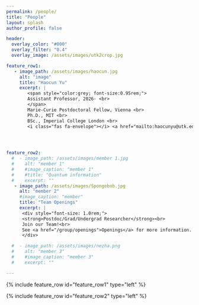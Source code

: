 ```yaml
---
permalink: /people/
title: "People"
layout: splash
author_profile: false

header:
  overlay_color: "#000"
  overlay_filter: "0.4"
  overlay_image: /assets/images/utk2crop.jpg

feature_row1:
   - image_path: /assets/images/haocun.jpg
     alt: "image"
     title: "Haocun Yu"
     excerpt: |
        <span style="color:grey; font-size:0.95rem;">
        Assistant Professor, 2026- <br>
        </span>
        Marie-Curie Postdoctoral Fellow, Vienna <br>
        Ph.D., MIT <br>
        BSc., Imperial College London <br>
        <i class="fas fa-envelope"></i> <a href="mailto:haocunyu@utk.edu">haocunyu@utk.edu</a>


        

feature_row2:
  #  - image_path: /assets/images/member 1.jpg
  #    alt: "member 1"
  #    #image_caption: "member 1"
  #    #title: "Quantum information"
  #    excerpt: ""
   - image_path: /assets/images/Spongebob.jpg
     alt: "member 2"
     #image_caption: "member"
     title: "Team Openings"
     excerpt: |
      <div style="font-size: 1.0rem;">
      <strong>Postdoc/Grad/Undergrad Researcher</strong><br>
      Join our Team!<br>
      See <a href="/group/openings">Openings</a> for more information.
      </div>

  #  - image_path: /assets/images/nezha.png
  #    alt: "member 3"
  #    #image_caption: "member 3"
  #    excerpt: ""

---
```


{% include feature_row id="feature_row1" type="left" %}

{% include feature_row id="feature_row2" type="left" %}

